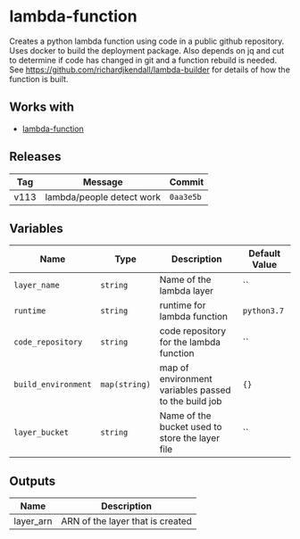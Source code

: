 lambda-function
======


Creates a python lambda function using code in a public github repository.  Uses docker to build the deployment package.  Also depends on jq and cut to determine if code has changed in git and a function rebuild is needed.  See https://github.com/richardjkendall/lambda-builder for details of how the function is built.

Works with
------

* [lambda-function](../lambda-function/README.md)



Releases
------

|Tag | Message | Commit|
--- | --- | ---
v113 | lambda/people detect work | `0aa3e5b`

Variables
------

|Name | Type | Description | Default Value|
--- | --- | --- | ---
`layer_name` | `string` | Name of the lambda layer | ``
`runtime` | `string` | runtime for lambda function | `python3.7`
`code_repository` | `string` | code repository for the lambda function | ``
`build_environment` | `map(string)` | map of environment variables passed to the build job | `{}`
`layer_bucket` | `string` | Name of the bucket used to store the layer file | ``

Outputs
------

|Name | Description|
--- | ---
layer_arn | ARN of the layer that is created

